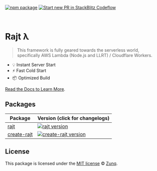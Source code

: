 <p align="left">
  <a href="https://npmjs.com/package/rajt"><img src="https://img.shields.io/npm/v/rajt.svg" alt="npm package"></a>
  <a href="https://pr.new/attla/rajt"><img src="https://developer.stackblitz.com/img/start_pr_dark_small.svg" alt="Start new PR in StackBlitz Codeflow"></a>
</p>
<br/>

# Rajt λ

> This framework is fully geared towards the serverless world, specifically AWS Lambda (Node.js and LLRT) / Cloudflare Workers.

- 💡 Instant Server Start
- ⚡️ Fast Cold Start
- 📦 Optimized Build

[Read the Docs to Learn More](DOCS.md).

## Packages

| Package                                         | Version (click for changelogs)                                                                                                    |
| ----------------------------------------------- | :-------------------------------------------------------------------------------------------------------------------------------- |
| [rajt](https://github.com/attla/rajt)                           | [![rajt version](https://img.shields.io/npm/v/rajt.svg?label=%20)](https://github.com/attla/rajt/CHANGELOG.md)                                    |
| [create-rajt](https://github.com/attla/create-rajt)             | [![create-rajt version](https://img.shields.io/npm/v/create-rajt.svg?label=%20)](https://github.com/attla/create-rajt/CHANGELOG.md)               |

## License

This package is licensed under the [MIT license](LICENSE) © [Zunq](https://zunq.com).
